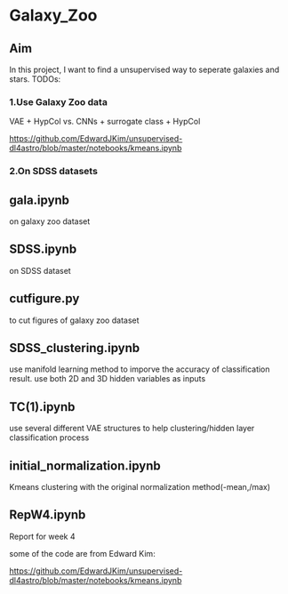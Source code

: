 # Galaxy_Zoo

Aim
-----
In this project, I want to find a unsupervised way to seperate galaxies and stars.
TODOs:
### 1.Use Galaxy Zoo data
VAE + HypCol vs. CNNs + surrogate class + HypCol

https://github.com/EdwardJKim/unsupervised-dl4astro/blob/master/notebooks/kmeans.ipynb
### 2.On SDSS datasets




gala.ipynb
-----
on galaxy zoo dataset

SDSS.ipynb
----
on SDSS dataset

cutfigure.py
----
to cut figures of galaxy zoo dataset

SDSS_clustering.ipynb
----
use manifold learning method to imporve the accuracy of classification result.
use both 2D and 3D hidden variables as inputs

TC(1).ipynb
----
use several different VAE structures to help clustering/hidden layer classification process


initial_normalization.ipynb
----
Kmeans clustering with the original normalization method(-mean,/max)


RepW4.ipynb
----
Report for week 4

some of the code are from Edward Kim:

https://github.com/EdwardJKim/unsupervised-dl4astro/blob/master/notebooks/kmeans.ipynb
